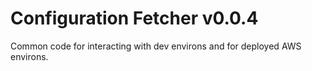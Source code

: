 # Configuration Fetcher v0.0.4

Common code for interacting with dev environs and for deployed AWS environs.
